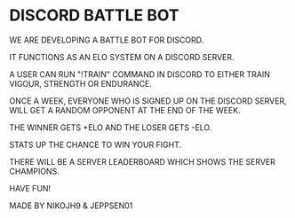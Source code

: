 # DISCORD BATTLE BOT #

WE ARE DEVELOPING A BATTLE BOT FOR DISCORD.

IT FUNCTIONS AS AN ELO SYSTEM ON A DISCORD SERVER.

A USER CAN RUN "!TRAIN" COMMAND IN DISCORD TO EITHER TRAIN VIGOUR, STRENGTH OR ENDURANCE.

ONCE A WEEK, EVERYONE WHO IS SIGNED UP ON THE DISCORD SERVER, WILL GET A RANDOM OPPONENT AT THE END OF THE WEEK.

THE WINNER GETS +ELO AND THE LOSER GETS -ELO.

STATS UP THE CHANCE TO WIN YOUR FIGHT.

THERE WILL BE A SERVER LEADERBOARD WHICH SHOWS THE SERVER CHAMPIONS.

HAVE FUN!



MADE BY NIKOJH9 & JEPPSEN01
